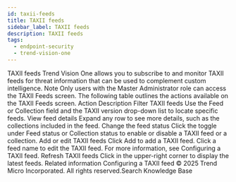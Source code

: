 ```yaml
---
id: taxii-feeds
title: TAXII feeds
sidebar_label: TAXII feeds
description: TAXII feeds
tags:
  - endpoint-security
  - trend-vision-one
---
```


 TAXII feeds Trend Vision One allows you to subscribe to and monitor TAXII feeds for threat information that can be used to complement custom intelligence. Note Only users with the Master Administrator role can access the TAXII Feeds screen. The following table outlines the actions available on the TAXII Feeds screen. Action Description Filter TAXII feeds Use the Feed or Collection field and the TAXII version drop-down list to locate specific feeds. View feed details Expand any row to see more details, such as the collections included in the feed. Change the feed status Click the toggle under Feed status or Collection status to enable or disable a TAXII feed or a collection. Add or edit TAXII feeds Click Add to add a TAXII feed. Click a feed name to edit the TAXII feed. For more information, see Configuring a TAXII feed. Refresh TAXII feeds Click in the upper-right corner to display the latest feeds. Related information Configuring a TAXII feed © 2025 Trend Micro Incorporated. All rights reserved.Search Knowledge Base